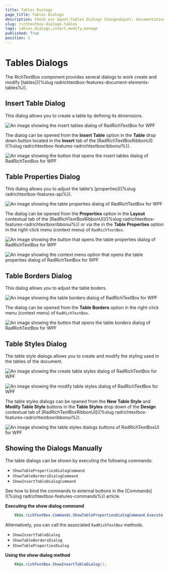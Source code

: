 ```yaml
---
title: Tables Dialogs
page_title: Tables Dialogs
description: Check our &quot;Tables Dialogs Changes&quot; documentation article for the RadRichTextBox WPF control.
slug: richtextbox-dialogs-tables
tags: tables,dialogs,insert,modify,manage
published: True
position: 1
---
```


# Tables Dialogs

The RichTextBox component provides several dialogs to work create and modify [tables]({%slug radrichtextbox-features-document-elements-tables%}).

## Insert Table Dialog

This dialog allows you to create a table by defining its dimensions.

![An image showing the insert tables dialog of RadRichTextBox for WPF](images/richtextbox-dialogs-tables-0.png)

The dialog can be opened from the __Insert Table__ option in the __Table__ drop down button located in the __Insert__ tab of the [RadRichTextBoxRibbonUI]({%slug radrichtextbox-features-radrichtextboxribbonui%}).

![An image showing the button that opens the insert tables dialog of RadRichTextBox for WPF](images/richtextbox-dialogs-tables-1.png)

## Table Properties Dialog

This dialog allows you to adjust the table's [properties]({%slug radrichtextbox-features-api%}).

![An image showing the table properties dialog of RadRichTextBox for WPF](images/richtextbox-dialogs-tables-2.png)

The dialog can be opened from the __Properties__ option in the __Layout__ contextual tab of the [RadRichTextBoxRibbonUI]({%slug radrichtextbox-features-radrichtextboxribbonui%}) or via the in the __Table Properties__ option in the right-click menu (context menu) of `RadRichTextBox`.

![An image showing the button that opens the table properties dialog of RadRichTextBox for WPF](images/richtextbox-dialogs-tables-3.png)

![An image showing the context menu option that opens the table properties dialog of RadRichTextBox for WPF](images/richtextbox-dialogs-tables-4.png)

## Table Borders Dialog

This dialog allows you to adjust the table boders.

![An image showing the table borders dialog of RadRichTextBox for WPF](images/richtextbox-dialogs-tables-5.png)

The dialog can be opened from the __Table Borders__ option in the right-click menu (context menu) of `RadRichTextBox`.

![An image showing the button that opens the table borders dialog of RadRichTextBox for WPF](images/richtextbox-dialogs-tables-6.png)

## Table Styles Dialog

The table style dialogs allows you to create and modify the styling used in the tables of the document.

![An image showing the create table styles dialog of RadRichTextBox for WPF](images/richtextbox-dialogs-tables-7.png)

![An image showing the modify  table styles dialog of RadRichTextBox for WPF](images/richtextbox-dialogs-tables-8.png)

The table styles dialogs can be opened from the __New Table Style__ and __Modify Table Style__ buttons in the __Table Styles__ drop down of the __Design__ contextual tab of [RadRichTextBoxRibbonUI]({%slug radrichtextbox-features-radrichtextboxribbonui%}).

![An image showing the table styles dialogs buttons of RadRichTextBoxUI for WPF](images/richtextbox-dialogs-tables-8.png)

## Showing the Dialogs Manually

The table dialogs can be shown by executing the following commands:

* `ShowTablePropertiesDialogCommand`
* `ShowTableBordersDialogCommand`
* `ShowInsertTableDialogCommand`

See how to bind the commands to external buttons in the [Commands]({%slug radrichtextbox-features-commands%}) article.

__Executing the show dialog command__
```C#
	this.richTextBox.Commands.ShowTablePropertiesDialogCommand.Execute(null);
```

Alternatively, you can call the associated `RadRichTextBox` methods.

* `ShowInsertTableDialog`
* `ShowTableBordersDialog`
* `ShowTablePropertiesDialog`

__Using the show dialog method__
```C#
	this.richTextBox.ShowInsertTableDialog();
```
